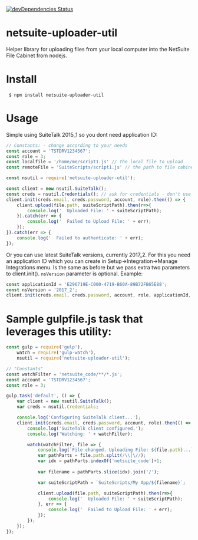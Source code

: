 [![devDependencies Status](https://david-dm.org/cancerberosgx/netsuite-uploader-util/status.svg)](https://david-dm.org/cancerberosgx/netsuite-uploader-util)

# netsuite-uploader-util

Helper library for uploading files from your local computer into the NetSuite File Cabinet from nodejs.

# Install

```
 $ npm install netsuite-uploader-util 
```

# Usage

Simple using SuiteTalk 2015_1 so you dont need application ID: 

```javascript
// Constants: - change according to your needs
const account = 'TSTDRV1234567';
const role = 3;
const localfile = '/home/me/script1.js' // the local file to upload
const remoteFile = 'SuiteScripts/script1.js' // the path to file cabinet path to update or create. You can pass non-existing folders - in that case they will be created recursively, like mkdir -p

const nsutil = require('netsuite-uploader-util');

const client = new nsutil.SuiteTalk();
const creds = nsutil.Credentials(); // ask for credentials - don't use it if you are getting the credentials differently. 
client.init(creds.email, creds.password, account, role).then(() => {
    client.upload(file.path, suiteScriptPath).then(r=>{
        console.log('  Uploaded File: ' + suiteScriptPath);
    }).catch(err => {
        console.log('  Failed to Upload File: ' + err);
    });
}).catch(err => {
    console.log('  Failed to authenticate: ' + err);
});
```

Or you can use latest SuiteTalk versions, currently 2017_2. For this you need an application ID which you can create in Setup->Integration->Manage Integrations menu. Is the same as before but we pass extra two parameters to client.init(). `nsVersion` parameter is optional. Example: 

```javascript
const applicationId = 'E296719E-C000-4719-B60A-89B72FB65E88';
const nsVersion = '2017_2';
client.init(creds.email, creds.password, account, role, applicationId, nsVersion)....
```

# Sample gulpfile.js task that leverages this utility:

```javascript
const gulp = require('gulp'),
    watch = require('gulp-watch'),
    nsutil = require('netsuite-uploader-util');

// "Constants"
const watchFilter = 'netsuite_code/**/*.js';
const account = 'TSTDRV1234567';
const role = 3;

gulp.task('default', () => {
    var client = new nsutil.SuiteTalk();
    var creds = nsutil.Credentials;

    console.log('Configuring SuiteTalk client...');
    client.init(creds.email, creds.password, account, role).then(() => {
        console.log('SuiteTalk client configured.');
        console.log('Watching: ' + watchFilter);

        watch(watchFilter, file => {
            console.log(`File changed. Uploading File: ${file.path}...`);
            var pathParts = file.path.split(/\\|\//);
            var idx = pathParts.indexOf('netsuite_code')+1;
            
            var filename = pathParts.slice(idx).join('/');

            var suiteScriptPath = `SuiteScripts/My App/${filename}`;

            client.upload(file.path, suiteScriptPath).then(r=>{
                console.log('  Uploaded File: ' + suiteScriptPath);
            }, err => {
                console.log('  Failed to Upload File: ' + err);
            });
        });
    });
});
```